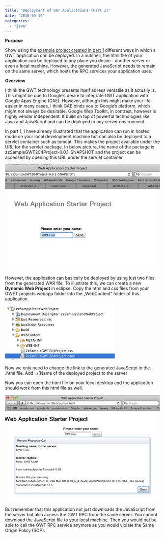 ```yaml
---
title: "Deployment of GWT Applications (Part 2)"
date: "2010-09-19"
categories: 
  - "java"
---
```


**Purpose**

Show using the [example project created in part 1](http://nexnet.wordpress.com/2010/09/17/maven-gwt-and-eclipse-quick-start-part-1/) different ways in which a GWT application can be deployed. In a nutshell, the html file of your application can be deployed to any place you desire - another server or even a local machine. However, the generated JavaScript needs to remain on the same server, which hosts the RPC services your application uses.

**Overview**

I think the GWT technology presents itself as less versatile as it actually is. This might be due to Google‘s desire to integrate GWT application with Google Apps Engine (GAE). However, although this might make your life easier in many cases, I think GAE binds you to Google‘s platform, which might not always be desirable. Google Web Toolkit, in contrast, however is highly vendor independent. It build on top of powerful technologies like Java and JavaScript and can be deployed to any server environment.

In part 1, I have already illustrated that the application can run in hosted mode on your local development machine but can also be deployed to a servlet container such as tomcat. This makes the project available under the URL for the servlet package. In below picture, the name of the package is zzSampleGWT204Project-0.0.1-SNAPSHOT and the project can be accessed by opening this URL under the servlet container.

![bildschirmfoto2010-09-19um14-23-34.png](images/bildschirmfoto2010-09-19um14-23-34.png)

However, the application can basically be deployed by using just two files from the generated WAR file. To illustrate this, we can create a new **Dynamic Web Project** in eclipse. Copy the html and css files from your GWET projects webapp folder into the „WebContent“ folder of this application.

![bildschirmfoto2010-09-19um17-48-23.png](images/bildschirmfoto2010-09-19um17-48-23.png)

Now we only need to change the link to the generated JavaScript in the .html file. Add ../\[Name of the deployed project to the server

<script type\="text/javascript" language\="javascript" src\="../zzSampleGWT204Project-0.0.1-SNAPSHOT/zzsamplegwt204project/zzsamplegwt204project.nocache.js"\></script\>

You can export (select export as WAR file) this dynamic web file and upload it to the **same** tomcat server.

Under the URL of your newly deployed project you are able to access your GWT application.

![bildschirmfoto2010-09-19um14-23-14.png](images/bildschirmfoto2010-09-19um14-23-14.png)

This is possible based on the Same Origin Policy (SOP) as both of our HTML pages access the same JavaScript file which interfaces with the GWT RPC.

We can download this html file to our local desktop. We will find that the application does nothing when we open the locally downloaded HTML file. This is because GWT disables cross site access for your applications by default. You can enable cross site access by adding the following line to your module descriptor (.gwt.xml).

<add-linker name\="xs" />         Recompile the GWT application and deploy it to tomcat again.

Now open the html file you have downloaded and change the location of the script to the absolute location on your webserver.

<script type=“text/javascript” language=“javascript” src=“http://\[your server address\]:8080/zzSampleGWT204Project-0.0.1-SNAPSHOT/zzsamplegwt204project/zzsamplegwt204project.nocache.js”></script>

Now you can open the html file on your local desktop and the application should work from this html file as well.

![bildschirmfoto2010-09-19um14-22-14.png](images/bildschirmfoto2010-09-19um14-22-14.png)

But remember that this application not just downloads the JavaScript from the server but also access the GWT RPC from the same server. You cannot download the JavaScript file to your local machine. Then you would not be able to call the GWT RPC service anymore as you would violate the Same Origin Policy (SOP).
